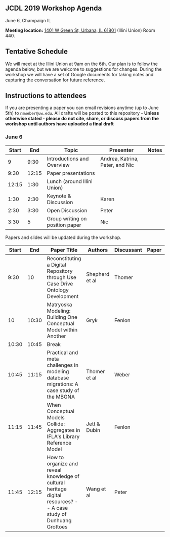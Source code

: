 ## JCDL 2019 Workshop Agenda
June 6, Champaign IL

**Meeting location:** [1401 W Green St, Urbana, IL 61801](https://www.google.com/maps/place/Illini+Union/@40.1090214,-88.2278394,18z/data=!3m1!5s0x880cd73fd007fd1b:0x25f2cd7b1734bb60!4m12!1m6!3m5!1s0x0:0xe7ba4e7c081a6483!2sIllini+Union!8m2!3d40.1092101!4d-88.2272225!3m4!1s0x880cd0eb0df454b5:0xe7ba4e7c081a6483!8m2!3d40.1092101!4d-88.2272225) (Illini Union) Room 440. 

## Tentative Schedule
We will meet at the Illini Union at 9am on the 6th. Our plan is to follow the agenda below, but we are welcome to suggestions for changes. During the workshop we will have a set of Google documents for taking notes and capturing the conversation for future reference. 

## Instructions to attendees
If you are presenting a paper you can email revisions anytime (up to June 5th) to `nmweber@uw.edu`. All drafts will be posted to this repository - **Unless otherwise stated - please do not cite, share, or discuss papers from the workshop until authors have uploaded a final draft**


### June 6

| Start | End  | Topic                           | Presenter                       | Notes |
|-------|------|---------------------------------|---------------------------------|-------|
| 9     | 9:30 | Introductions and Overview      | Andrea, Katrina, Peter, and Nic |       |
| 9:30  | 12:15   | Paper presentations          |                                 |       |
| 12:15    | 1:30    | Lunch (around Illini Union)|                                 |       |
| 1:30     | 2:30    | Keynote & Discussion       | Karen                           |       |
| 2:30     | 3:30    | Open Discussion            | Peter                           |       |
| 3:30     | 5    | Group writing on position paper | Nic                             |       |


Papers and slides will be updated during the workshop. 

| Start | End   | Paper Title                                                                                                       | Authors        | Discussant | Paper | Slides | Notes |
|-------|-------|-------------------------------------------------------------------------------------------------------------------|----------------|------------|-------|--------|-------|
| 9:30  | 10  | Reconstituting a Digital Repository through Use Case Drive Ontology Development                                   | Shepherd et al | Thomer     |       |        |       |
| 10  | 10:30 | Matryoska Modeling: Building One Conceptual Model within Another                                                  | Gryk           | Fenlon     |       |        |       |
| 10:30 | 10:45 | Break                                                                                                             |                |            |       |        |       |
| 10:45 | 11:15 | Practical and meta challenges in modeling database migrations: A case study of the MBGNA                          | Thomer et al   | Weber      |       |        |       |
| 11:15 | 11:45 | When Conceptual Models Collide: Aggregates in IFLA's Library Reference Model                                      | Jett & Dubin   | Fenlon     |       |        |       |
| 11:45 | 12:15 | How to organize and reveal knowledge of cultural heritage digital resources? -- A case study of Dunhuang Grottoes | Wang et al     | Peter      |       |        |       |
